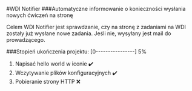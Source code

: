 #WDI Notifier
###Automatyczne informowanie o konieczności wysłania nowych ćwiczeń na stronę

Celem WDI Notifier jest sprawdzanie, czy na stronę z zadaniami na WDI zostały już wysłane nowe zadania. Jeśli nie,
wysyłany jest mail do prowadzącego.

###Stopień ukończenia projektu:
[0----------------] 5%

1. Napisać hello world w iconie :heavy_check_mark:
2. Wczytywanie plików konfiguracyjnych :heavy_check_mark:
3. Pobieranie strony HTTP :x:
